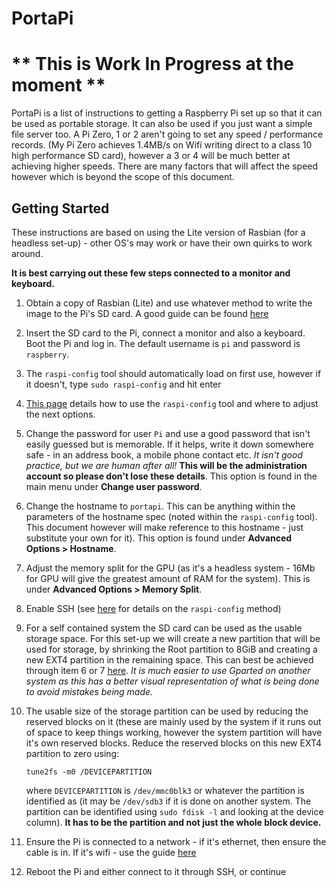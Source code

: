 # PortaPi

# ** This is Work In Progress at the moment **

PortaPi is a list of instructions to getting a Raspberry Pi set up so that it can be used as portable storage. It can also be used if you just want a simple file server too. A Pi Zero, 1 or 2 aren't going to set any speed / performance records. (My Pi Zero achieves 1.4MB/s on Wifi writing direct to a class 10 high performance SD card), however a 3 or 4 will be much better at achieving higher speeds. There are many factors that will affect the speed however which is beyond the scope of this document.


## Getting Started
These instructions are based on using the Lite version of Rasbian (for a headless set-up) - other OS's may work or have their own quirks to work around.

**It is best carrying out these few steps connected to a monitor and keyboard.**

1. Obtain a copy of Rasbian (Lite) and use whatever method to write the image to the Pi's SD card. A good guide can be found [here](https://www.raspberrypi.org/documentation/installation/installing-images/)

2. Insert the SD card to the Pi, connect a monitor and also a keyboard. Boot the Pi and log in. The default username is `pi` and password is `raspberry`.  

3. The `raspi-config` tool should automatically load on first use, however if it doesn't, type `sudo raspi-config` and hit enter

4. [This page](https://www.raspberrypi.org/documentation/configuration/raspi-config.md) details how to use the `raspi-config` tool and where to adjust the next options. 

5. Change the password for user `Pi` and use a good password that isn't easily guessed but is memorable. If it helps, write it down somewhere safe - in an address book, a mobile phone contact etc. *It isn't good practice, but we are human after all!*  **This will be the administration account so please don't lose these details**. This option is found in the main menu under **Change user password**.

6. Change the hostname to ``portapi``. This can be anything within the parameters of the hostname spec (noted within the `raspi-config` tool). This document however will make reference to this hostname - just substitute your own for it). This option is found under **Advanced Options > Hostname**.

7. Adjust the memory split for the GPU (as it's a headless system - 16Mb for GPU will give the greatest amount of RAM for the system). This is under **Advanced Options > Memory Split**.

8. Enable SSH (see [here](https://www.raspberrypi.org/documentation/remote-access/ssh/) for details on the `raspi-config` method)

9. For a self contained system the SD card can be used as the usable storage space. For this set-up we will create a new partition that will be used for storage, by shrinking the Root partition to 8GiB and creating a new EXT4 partition in the remaining space. This can best be achieved through item 6 or 7 [here](https://elinux.org/RPi_Resize_Flash_Partitions#Manually_resizing_the_SD_card_on_Raspberry_Pi). *It is much easier to use Gparted on another system as this has a better visual representation of what is being done to avoid mistakes being made.*

10. The usable size of the storage partition can be used by reducing the reserved blocks on it (these are mainly used by the system if it runs out of space to keep things working, however the system partition will have it's own reserved blocks. Reduce the reserved blocks on this new EXT4 partition to zero using:

	`tune2fs -m0 /DEVICEPARTITION` 

	where `DEVICEPARTITION` is `/dev/mmc0blk3` or whatever the partition is identified as (it may be `/dev/sdb3` if it is done on another system. The partition can be identified using `sudo fdisk -l` and looking at the device column). **It has to be the partition and not just the whole block device.**
	
5. Ensure the Pi is connected to a network - if it's ethernet, then ensure the cable is in. If it's wifi - use the guide [here](https://www.raspberrypi.org/documentation/configuration/wireless/wireless-cli.md)

6. Reboot the Pi and either connect to it through SSH, or continue



